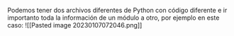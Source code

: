 Podemos tener dos archivos diferentes de Python con código diferente e ir importanto toda la información de un módulo a otro, por ejemplo en este caso:
![[Pasted image 20230107072046.png]]

